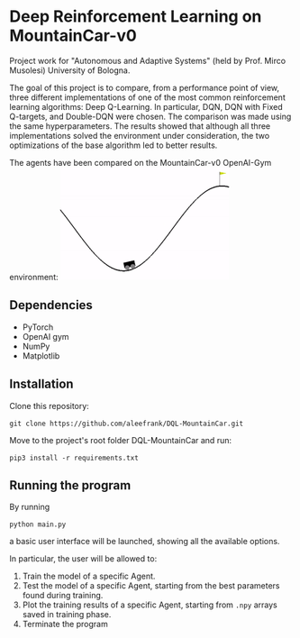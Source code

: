 # Deep Reinforcement Learning on MountainCar-v0 

Project work for "Autonomous and Adaptive Systems" (held by Prof. Mirco Musolesi) University of Bologna.

The goal of this project is to compare, from a performance point of view, three different implementations of one of the most common reinforcement learning algorithms: Deep Q-Learning. In particular, DQN, DQN with Fixed Q-targets, and Double-DQN were chosen. The comparison was made using the same hyperparameters. The results showed that although all three implementations solved the environment under consideration, the two optimizations of the base algorithm led to better results.

The agents have been compared on the MountainCar-v0 OpenAI-Gym environment:
![alt text](figures/mountaincar.gif)

## Dependencies
- PyTorch
- OpenAI gym
- NumPy
- Matplotlib


## Installation
Clone this repository:
```
git clone https://github.com/aleefrank/DQL-MountainCar.git
```
Move to the project's root folder DQL-MountainCar and run:
```
pip3 install -r requirements.txt
```
## Running the program
By running
```
python main.py
``` 
a basic user interface will be launched, showing all the available options.

In particular, the user will be allowed to:
1. Train the model of a specific Agent.
2. Test the model of a specific Agent, starting from the best parameters found during training.
3. Plot the training results of a specific Agent, starting from `.npy` arrays saved in training phase.
4. Terminate the program
